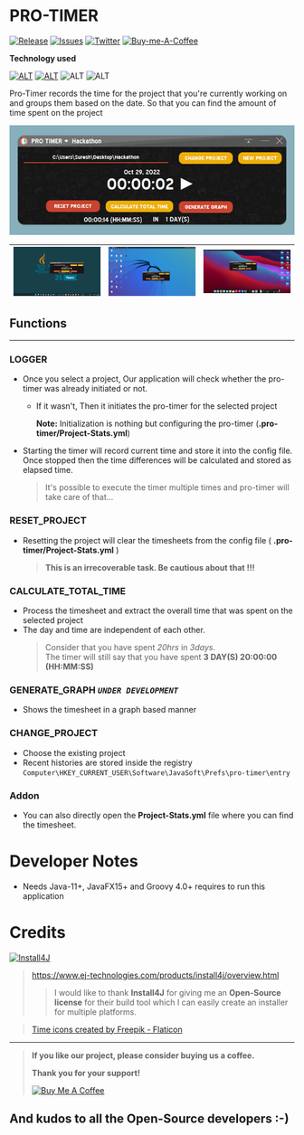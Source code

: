 # PRO-TIMER
[![Release][release-badge]][release]
[![Issues][git-issue-badge]][git-issue-url]
[![Twitter][twitter-badge]][twitter-url]
[![Buy-me-A-Coffee][coffee-cdn]][coffee-url]

**Technology used**

[![ALT][java8-badge]][java-download-url]
[![ALT][groovy4-badge]][groovy-download-url]
![ALT][javafx8-badge]
![ALT][yaml-badge]

Pro-Timer records the time for the project that you're currently working on and groups them based on the date.
So that you can find the amount of time spent on the project

![ProTimer][pro-timer-img]

| ![ProTimer][pro-timer-img-win] | ![ProTimer][pro-timer-img-lin] | ![ProTimer][pro-timer-img-mac] |
|--------------------------------|--------------------------------|--------------------------------|

## Functions 
___
###  LOGGER
  - Once you select a project, Our application will check whether the pro-timer was already initiated or not.
    - If it wasn't, Then it initiates the pro-timer for the selected project
    
      **Note:** Initialization is nothing but configuring the pro-timer (**.pro-timer/Project-Stats.yml**)
  - Starting the timer will record current time and store it into the config file.
    Once stopped then the time differences will be calculated and stored as elapsed time.
    > It's possible to execute the timer multiple times and pro-timer will take care of that...
  
### RESET_PROJECT

 - Resetting the project will clear the timesheets from the config file ( **.pro-timer/Project-Stats.yml** )
   > **This is an irrecoverable task. Be cautious about that !!!**

### CALCULATE_TOTAL_TIME
 - Process the timesheet and extract the overall time that was spent on the selected project
 - The day and time are independent of each other. 
   > Consider that you have spent _20hrs_ in _3days_.  
   > The timer will still say that you have spent 
   > **3 DAY(S) 20:00:00 (HH:MM:SS)**
 
### GENERATE_GRAPH ***`UNDER DEVELOPMENT`***
 - Shows the timesheet in a graph based manner

### CHANGE_PROJECT
 - Choose the existing project
 - Recent histories are stored inside the registry
   `Computer\HKEY_CURRENT_USER\Software\JavaSoft\Prefs\pro-timer\entry`

### Addon
 - You can also directly open the **Project-Stats.yml** file where you can find the timesheet.

# Developer Notes
- Needs Java-11+, JavaFX15+ and Groovy 4.0+ requires to run this application

# Credits

[![Install4J][install4j-cdn]][install4j-home]

[//]: # (<a href="https://www.buymeacoffee.com/cmsuresh/protimer" target="_blank"><img src="https://www.ej-technologies.com/images/product_banners/install4j_medium.png" alt="Install4J" ></a>)

> https://www.ej-technologies.com/products/install4j/overview.html
>>I would like to thank **Install4J** for giving me an **Open-Source license**
for their build tool which I can easily create an installer for multiple platforms.

> <a href="https://www.flaticon.com/free-icons/time" title="time icons">Time icons created by Freepik - Flaticon</a>

---
> **If you like our project, please consider buying us a coffee.**
> 
> **Thank you for your support!**
> 
> <a href="https://www.buymeacoffee.com/cmsuresh/protimer" target="_blank"><img src="https://cdn.buymeacoffee.com/buttons/v2/default-yellow.png" alt="Buy Me A Coffee" style="height: 60px !important;width: 217px !important;" ></a>
> 
## And kudos to all the Open-Source developers :-)


[release-badge]: https://img.shields.io/github/v/release/cmsk-jav/ProTimer
[release]: https://github.com/cmsk-jav/ProTimer/releases/latest
[git-issue-badge]: https://img.shields.io/github/issues/cmsk-jav/ProTimer
[git-issue-url]: https://github.com/cmsk-jav/ProTimer/issues
[java8-badge]: https://img.shields.io/badge/Java-8.0-blue
[java-download-url]: https://adoptium.net/temurin/releases/?version=8
[groovy4-badge]: https://img.shields.io/badge/Groovy-4.0-blue
[groovy-download-url]:https://groovy.apache.org/download.html
[javafx8-badge]: https://img.shields.io/badge/JavaFX-8.0-blue
[yaml-badge]: https://img.shields.io/badge/YAML-%20-brightgreen
[pro-timer-img]: src/main/resources/res/image/Protimer-snap.png
[twitter-badge]: https://img.shields.io/twitter/url?label=Follow%20%40cmskj&style=social&url=https%3A%2F%2Ftwitter.com%2Fcmskj
[twitter-url]: https://twitter.com/cmskj
[coffee-cdn]: https://img.shields.io/badge/Buy--Me--A--Coffee-%E2%98%BA%EF%B8%8F-orange
[coffee-url]: https://www.buymeacoffee.com/cmsuresh/protimer
[install4j-cdn]: https://www.ej-technologies.com/images/product_banners/install4j_medium.png
[install4j-home]: https://www.ej-technologies.com
[buy-me-coffee-cdn]: https://cdn.buymeacoffee.com/buttons/v2/default-yellow.png
[pro-timer-img-win]: src/main/resources/res/image/Protimer_windows.png
[pro-timer-img-lin]: src/main/resources/res/image/Protimer_linux.png
[pro-timer-img-mac]: src/main/resources/res/image/Protimer_mac.png

